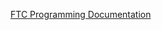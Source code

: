 [FTC Programming Documentation]([https://javadoc.io/doc/org.firstinspires.ftc](https://www.firstinspires.org/resource-library/ftc/technology-information-and-resources))
